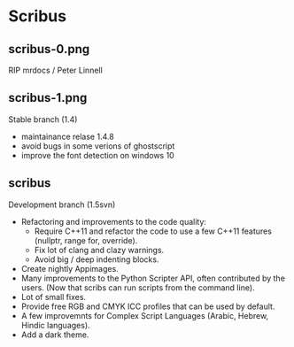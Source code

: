 # Scribus

## scribus-0.png

RIP mrdocs / Peter Linnell

## scribus-1.png

Stable branch (1.4)

- maintainance relase 1.4.8
- avoid bugs in some verions of ghostscript 
- improve the font detection on windows 10

## scribus 

Development branch (1.5svn)

- Refactoring and improvements to the code quality:
  - Require C++11 and refactor the code to use a few C++11 features (nullptr, range for, override).
  - Fix lot of clang and clazy warnings.
  - Avoid big / deep indenting blocks.
- Create nightly Appimages.
- Many improvements to the Python Scripter API, often contributed by the users. (Now that scribs can run scripts from the command line).
- Lot of small fixes.
- Provide free RGB and CMYK ICC profiles that can be used by default.
- A few improvemnts for Complex Script Languages (Arabic, Hebrew, Hindic languages).
- Add a dark theme.
